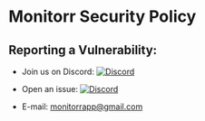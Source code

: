 # Monitorr Security Policy


## Reporting a Vulnerability:

- Join us on Discord:   [![Discord](https://img.shields.io/discord/102860784329052160.svg)](https://discord.gg/YKbRXtt)

- Open an issue:  [![Discord](https://isitmaintained.com/badge/resolution/monitorr/logarr.svg)](https://github.com/Monitorr/logarr/issues)

- E-mail: monitorrapp@gmail.com
